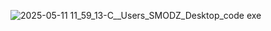![2025-05-11 11_59_13-C__Users_SMODZ_Desktop_code exe](https://github.com/user-attachments/assets/4785d7a9-d6f2-4e8f-ae50-c87eba0c2aa0)
